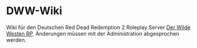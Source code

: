 # DWW-Wiki

Wiki für den Deutschen Red Dead Redemption 2 Roleplay Server [Der Wilde Westen RP](https://der-wilde-westen-rp.de/).
Änderungen müssen mit der Administration abgesprochen werden.

